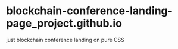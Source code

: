 # blockchain-conference-landing-page_project.github.io
just blockchain conference landing on pure CSS
